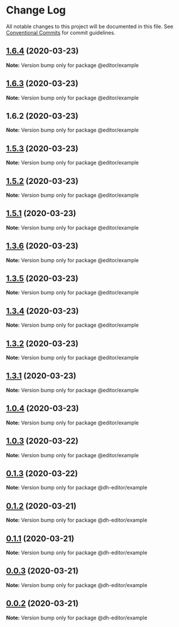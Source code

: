 # Change Log

All notable changes to this project will be documented in this file.
See [Conventional Commits](https://conventionalcommits.org) for commit guidelines.

## [1.6.4](https://github.com/codeGun123/lerna-gun/compare/v1.6.3...v1.6.4) (2020-03-23)

**Note:** Version bump only for package @editor/example





## [1.6.3](https://github.com/codeGun123/lerna-gun/compare/v1.6.2...v1.6.3) (2020-03-23)

**Note:** Version bump only for package @editor/example





## 1.6.2 (2020-03-23)

**Note:** Version bump only for package @editor/example





## [1.5.3](http://140.143.249.250/renyong/lerna-repo/compare/v1.5.2...v1.5.3) (2020-03-23)

**Note:** Version bump only for package @editor/example





## [1.5.2](http://140.143.249.250/renyong/lerna-repo/compare/v1.5.1...v1.5.2) (2020-03-23)

**Note:** Version bump only for package @editor/example





## [1.5.1](http://140.143.249.250/renyong/lerna-repo/compare/v1.5.0...v1.5.1) (2020-03-23)

**Note:** Version bump only for package @editor/example





## [1.3.6](http://140.143.249.250/renyong/lerna-repo/compare/v1.3.5...v1.3.6) (2020-03-23)

**Note:** Version bump only for package @editor/example





## [1.3.5](http://140.143.249.250/renyong/lerna-repo/compare/v1.3.4...v1.3.5) (2020-03-23)

**Note:** Version bump only for package @editor/example





## [1.3.4](http://140.143.249.250/renyong/lerna-repo/compare/v1.3.3...v1.3.4) (2020-03-23)

**Note:** Version bump only for package @editor/example





## [1.3.2](http://140.143.249.250/renyong/lerna-repo/compare/v1.3.1...v1.3.2) (2020-03-23)

**Note:** Version bump only for package @editor/example





## [1.3.1](http://140.143.249.250/renyong/lerna-repo/compare/v1.3.0...v1.3.1) (2020-03-23)

**Note:** Version bump only for package @editor/example





## [1.0.4](http://140.143.249.250/renyong/lerna-repo/compare/v0.1.3...v1.0.4) (2020-03-23)

**Note:** Version bump only for package @editor/example





## [1.0.3](http://140.143.249.250/renyong/lerna-repo/compare/v0.1.3...v1.0.3) (2020-03-22)

**Note:** Version bump only for package @editor/example





## [0.1.3](http://140.143.249.250/renyong/lerna-repo/compare/v0.1.2...v0.1.3) (2020-03-22)

**Note:** Version bump only for package @dh-editor/example





## [0.1.2](http://140.143.249.250/renyong/lerna-repo/compare/v0.1.1...v0.1.2) (2020-03-21)

**Note:** Version bump only for package @dh-editor/example





## [0.1.1](http://140.143.249.250/renyong/lerna-repo/compare/v0.1.0...v0.1.1) (2020-03-21)

**Note:** Version bump only for package @dh-editor/example





## [0.0.3](http://140.143.249.250/renyong/lerna-repo/compare/v1.0.4...v0.0.3) (2020-03-21)

**Note:** Version bump only for package @dh-editor/example





## [0.0.2](http://140.143.249.250/renyong/lerna-repo/compare/v1.0.4...v0.0.2) (2020-03-21)

**Note:** Version bump only for package @dh-editor/example
